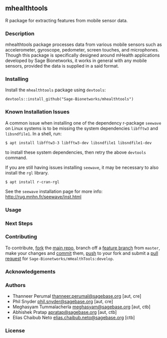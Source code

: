 ## mhealthtools
R package for extracting features from mobile sensor data.

### Description
mhealthtools package processes data from various mobile sensors such as accelerometer, gyroscope, pedometer, screen touches, and microphones. Though this package is specifically designed around mHealth applications developed by Sage Bionetworks, it works in general with any mobile sensors, provided the data is supplied in a said format.

### Installing

Install the `mhealthtools` package using `devtools`:

```
devtools::install_github("Sage-Bionetworks/mhealthtools")
```

### Known Installation Issues
A common issue when installing one of the dependency r-package `seewave`  on Linux systems is to be missing the system dependencies `libfftw3` and ` libsndfile1`. In a shell, run:

```
$ apt install libfftw3-3 libfftw3-dev libsndfile1 libsndfile1-dev
```

to install these system dependencies, then retry the above `devtools` command.

If you are still having issues installing `seewave`, it may be necessary to also install the `rgl` library.

```
$ apt install r-cran-rgl
```

See the `seewave` installation page for more info: http://rug.mnhn.fr/seewave/inst.html

### Usage


### Next Steps



### Contributing
To contribute, [fork](http://help.github.com/fork-a-repo/) the [main repo](https://github.com/Sage-Bionetworks/mHealthTools), branch off a [feature branch](https://www.google.com/search?q=git+feature+branches) from `master`, make your changes and [commit](http://git-scm.com/docs/git-commit) them, [push](http://git-scm.com/docs/git-push) to your fork and submit a [pull request](http://help.github.com/send-pull-requests/) for `Sage-Bionetworks/mHealthTools:develop`.


### Acknowledgements


### Authors
* Thanneer Perumal <thanneer.perumal@sagebase.org> [aut, cre]
* Phil Snyder <phil.snyder@sagebase.org> [aut, cre]
* Meghasyam Tummalacherla <meghasyam@sagebase.org> [aut, ctb]
* Abhishek Pratap <apratap@sagebase.org> [aut, ctb]
* Elias Chaibub Neto <elias.chaibub.neto@sagebase.org> [ctb]

### License

